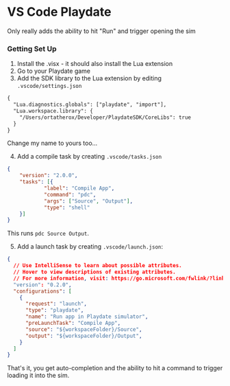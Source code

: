 # VS Code Playdate

Only really adds the ability to hit "Run" and trigger opening the sim

### Getting Set Up

1. Install the .visx - it should also install the Lua extension
2. Go to your Playdate game
3. Add the SDK library to the Lua extension by editing `.vscode/settings.json`

```diff
{
  "Lua.diagnostics.globals": ["playdate", "import"],
  "Lua.workspace.library": {
    "/Users/ortatherox/Developer/PlaydateSDK/CoreLibs": true
  }
}
```

Change my name to yours too...

4. Add a compile task by creating `.vscode/tasks.json`

```json
{
	"version": "2.0.0",
	"tasks": [{
			"label": "Compile App",
			"command": "pdc",
			"args": ["Source", "Output"],
			"type": "shell"
	}]
}
```

This runs `pdc Source Output`.

5. Add a launch task by creating `.vscode/launch.json`:

```json
{
  // Use IntelliSense to learn about possible attributes.
  // Hover to view descriptions of existing attributes.
  // For more information, visit: https://go.microsoft.com/fwlink/?linkid=830387
  "version": "0.2.0",
  "configurations": [
    {
      "request": "launch",
      "type": "playdate",
      "name": "Run app in Playdate simulator",
      "preLaunchTask": "Compile App",
      "source": "${workspaceFolder}/Source",
      "output": "${workspaceFolder}/Output",
    }
  ]
}
```


That's it, you get auto-completion and the ability to hit a command to trigger loading it into the sim.
